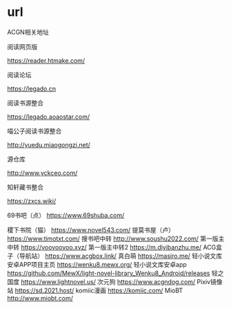 # url
ACGN相关地址


阅读网页版

https://reader.htmake.com/

阅读论坛

https://legado.cn

阅读书源整合

https://legado.aoaostar.com/

喵公子阅读书源整合

http://yuedu.miaogongzi.net/

源仓库

http://www.yckceo.com/

知轩藏书整合

https://zxcs.wiki/

69书吧（点）
https://www.69shuba.com/

稷下书院（猫）
https://www.novel543.com/
提莫书屋（卢）
https://www.timotxt.com/
搜书吧中转
http://www.soushu2022.com/
第一版主中转
https://voovoovoo.xyz/
第一版主中转2
https://m.diyibanzhu.me/
ACG盒子（导航站）
https://www.acgbox.link/
真白萌
https://masiro.me/
轻小说文库安卓APP项目主页
https://wenku8.mewx.org/
轻小说文库安卓app
https://github.com/MewX/light-novel-library_Wenku8_Android/releases
轻之国度
https://www.lightnovel.us/
次元狗
https://www.acgndog.com/
Pixiv镜像站
https://sd.2021.host/
komiic漫画
https://komiic.com/
MioBT
http://www.miobt.com/
